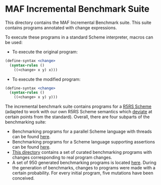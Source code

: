 # MAF Incremental Benchmark Suite

This directory contains the MAF Incremental Benchmark suite.
This suite contains programs annotated with change expressions.

To execute these programs in a standard Scheme interpreter, macros can be used:

* To execute the original program: 
```scheme 
(define-syntax <change>
  (syntax-rules ()
    ((<change> x y) x)))
```
* To execute the modified program:
```scheme 
(define-syntax <change>
  (syntax-rules ()
    ((<change> x y) y)))
```

The incremental benchmark suite contains programs for a [R5RS Scheme](../../test/changes/scheme) (adapted to work with our own R5RS Scheme semantics which [deviate](../../docs/INCOMPATIBILITIES.md) at certain points from the standard).
Overall, there are four subparts of the benchmarking suite:
* Benchmarking programs for a parallel Scheme language with threads can be found [here](../../test/changes/cscheme).
* Benchmarking programs for a Scheme language supporting assertions can be found [here](../../test/changes/scheme/assertions).
* [This directory](../../test/changes/scheme) contains a set of curated benchmarking programs with changes corresponding to real program changes.
* A set of 950 generated benchmarking programs is located [here](../../test/changes/scheme/generated). During the generation of benchmarks, changes to programs were made with a certain probability. For every initial program, five mutations have been conceived.